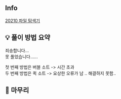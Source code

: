## Info
[20210 파일 탐색기](https://www.acmicpc.net/problem/20210)

## 💡 풀이 방법 요약

죄송합니다...  
못 풀었습니다......  
  
첫 번째 방법은 버블 소트 -> 시간 초과  
두 번째 방법은 퀵 소트 -> 요상한 오류가 남 .. 해결하지 못함..

## 🙂 마무리
